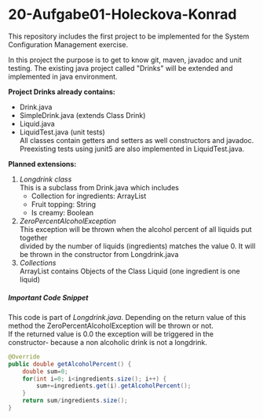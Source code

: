 # 20-Aufgabe01-Holeckova-Konrad
This repository includes the first project to be implemented for the System Configuration Management exercise.

In this project the purpose is to get to know git, maven, javadoc and unit testing.
The existing java project called "Drinks" will be extended and implemented in java environment.

**Project Drinks already contains:**
- Drink.java
- SimpleDrink.java (extends Class Drink)
- Liquid.java
- LiquidTest.java (unit tests) <br />
All classes contain getters and setters as well constructors and javadoc.
Preexisting tests using junit5 are also implemented in LiquidTest.java.

**Planned extensions:** <br />
1. *Longdrink class*  <br />
This is a subclass from Drink.java which includes <br />
    - Collection for ingredients: ArrayList
    - Fruit topping: String
    - Is creamy: Boolean
2. *ZeroPercentAlcoholException* <br />
This exception will be thrown when the alcohol percent of all liquids put together<br />
divided by the number of liquids (ingredients) matches the value 0. It will be thrown in the constructor from Longdrink.java <br/>
3. *Collections* <br />
ArrayList contains Objects of the Class Liquid (one ingredient is one liquid) <br /> <a/>

##### Important Code Snippet
This code is part of *Longdrink.java*. Depending on the return value of this
method the ZeroPercentAlcoholException will be thrown or not.<br />
If the returned value is 0.0 the exception will be triggered in the constructor-
because a non alcoholic drink is not a longdrink.

```java
@Override
public double getAlcoholPercent() {
    double sum=0;
    for(int i=0; i<ingredients.size(); i++) {
        sum+=ingredients.get(i).getAlcoholPercent();
    }
    return sum/ingredients.size();
}
```
